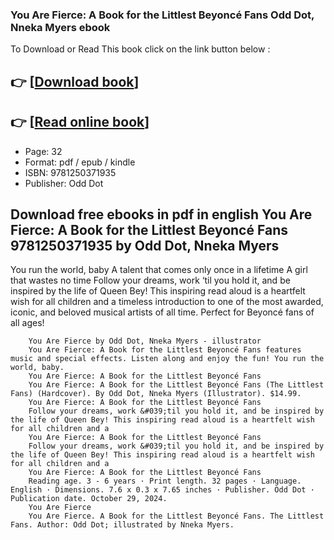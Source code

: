 ### You Are Fierce: A Book for the Littlest Beyoncé Fans Odd Dot, Nneka Myers ebook

To Download or Read This book click on the link button below :

## 👉  [**[Download book](http://filesbooks.info/download.php?group=book&from=github.com&id=720553&lnk=1079 "Download book")**]

## 👉  [**[Read online book](http://filesbooks.info/download.php?group=book&from=github.com&id=720553&lnk=1079 "Read online book")**]


* Page: 32
* Format: pdf / epub / kindle
* ISBN: 9781250371935
* Publisher: Odd Dot



## Download free ebooks in pdf in english You Are Fierce: A Book for the Littlest Beyoncé Fans 9781250371935 by Odd Dot, Nneka Myers



You run the world, baby A talent that comes only once in a lifetime A girl that wastes no time Follow your dreams, work ‘til you hold it, and be inspired by the life of Queen Bey! This inspiring read aloud is a heartfelt wish for all children and a timeless introduction to one of the most awarded, iconic, and beloved musical artists of all time. Perfect for Beyoncé fans of all ages!


        You Are Fierce by Odd Dot, Nneka Myers - illustrator
        You Are Fierce: A Book for the Littlest Beyoncé Fans features music and special effects. Listen along and enjoy the fun! You run the world, baby.
        You Are Fierce: A Book for the Littlest Beyoncé Fans
        You Are Fierce: A Book for the Littlest Beyoncé Fans (The Littlest Fans) (Hardcover). By Odd Dot, Nneka Myers (Illustrator). $14.99.
        You Are Fierce: A Book for the Littlest Beyoncé Fans
        Follow your dreams, work &#039;til you hold it, and be inspired by the life of Queen Bey! This inspiring read aloud is a heartfelt wish for all children and a 
        You Are Fierce: A Book for the Littlest Beyoncé Fans
        Follow your dreams, work &#039;til you hold it, and be inspired by the life of Queen Bey! This inspiring read aloud is a heartfelt wish for all children and a 
        You Are Fierce: A Book for the Littlest Beyoncé Fans
        Reading age. 3 - 6 years · Print length. 32 pages · Language. English · Dimensions. 7.6 x 0.3 x 7.65 inches · Publisher. Odd Dot · Publication date. October 29, 2024.
        You Are Fierce
        You Are Fierce. A Book for the Littlest Beyoncé Fans. The Littlest Fans. Author: Odd Dot; illustrated by Nneka Myers.
    




